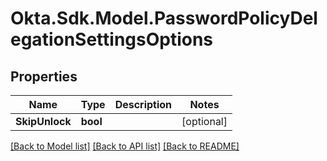 # Okta.Sdk.Model.PasswordPolicyDelegationSettingsOptions

## Properties

Name | Type | Description | Notes
------------ | ------------- | ------------- | -------------
**SkipUnlock** | **bool** |  | [optional] 

[[Back to Model list]](../README.md#documentation-for-models) [[Back to API list]](../README.md#documentation-for-api-endpoints) [[Back to README]](../README.md)


